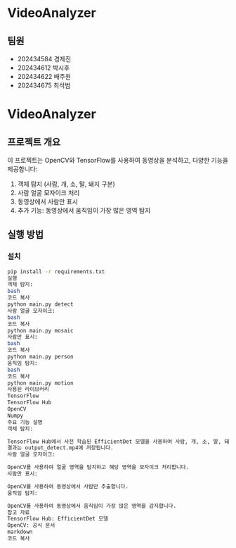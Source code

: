 # VideoAnalyzer

## 팀원
- 202434584 경제진
- 202434612 박시후
- 202434622 배주원
- 202434675 최석범


# VideoAnalyzer
## 프로젝트 개요
이 프로젝트는 OpenCV와 TensorFlow를 사용하여 동영상을 분석하고, 다양한 기능을 제공합니다:
1. 객체 탐지 (사람, 개, 소, 말, 돼지 구분)
2. 사람 얼굴 모자이크 처리
3. 동영상에서 사람만 표시
4. 추가 기능: 동영상에서 움직임이 가장 많은 영역 탐지

## 실행 방법

### 설치
```bash
pip install -r requirements.txt
실행
객체 탐지:
bash
코드 복사
python main.py detect
사람 얼굴 모자이크:
bash
코드 복사
python main.py mosaic
사람만 표시:
bash
코드 복사
python main.py person
움직임 탐지:
bash
코드 복사
python main.py motion
사용된 라이브러리
TensorFlow
TensorFlow Hub
OpenCV
Numpy
주요 기능 설명
객체 탐지:

TensorFlow Hub에서 사전 학습된 EfficientDet 모델을 사용하여 사람, 개, 소, 말, 돼지 등을 탐지합니다.
결과는 output_detect.mp4에 저장됩니다.
사람 얼굴 모자이크:

OpenCV를 사용하여 얼굴 영역을 탐지하고 해당 영역을 모자이크 처리합니다.
사람만 표시:

OpenCV를 사용하여 동영상에서 사람만 추출합니다.
움직임 탐지:

OpenCV를 사용하여 동영상에서 움직임이 가장 많은 영역을 감지합니다.
참고 자료
TensorFlow Hub: EfficientDet 모델
OpenCV: 공식 문서
markdown
코드 복사
